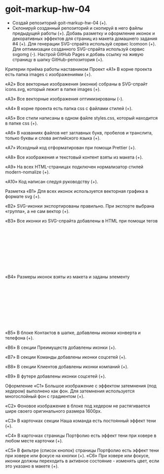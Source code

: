 # goit-markup-hw-04

- Создай репозиторий goit-markup-hw-04 (+).
- Склонируй созданный репозиторий и скопируй в него файлы предыдущей работы (+).
  Добавь разметку и оформление иконок и декоративных эффектов для страниц из макета домашнего задания #4 (+).
  Для генерации SVG-спрайта используй сервис Icomoon (+).
  Для оптимизации созданного SVG-спрайта используй сервис svgomg (-).
  Настрой GitHub Pages и добавь ссылку на живую страницу в шапку GitHub-репозитория (+).

Критерии приёма работы наставником
Проект
«A1» В корне проекта есть папка images с изображениями (+).

«A2» Все векторные изображения (иконки) собраны в SVG-спрайт icons.svg, который лежит в папке images (+).

«A3» Все векторные изображения оптимизированы (-).

«A4» В корне проекта есть папка css с файлами стилей (+).

«A5» Все стили написаны в одном файле styles.css, который находится в папке css (+).

«A6» В названиях файлов нет заглавных букв, пробелов и транслита, только буквы и слова английского языка (+).

«A7» Исходный код отформатирован при помощи Prettier (+).

«A8» Все изображения и текстовый контент взяты из макета (+).

«A9» На всех HTML-страницах подключен нормализатор стилей modern-nomalize (+).

«A10» Код написан следуя руководству (+).

Разметка
«B1» Для всех иконок используется векторная графика в формате svg (+).

«B2» SVG-иконки экспортированы правильно. При экспорте выбрана «группа», а не сам вектор (+).

«B3» Все иконки из SVG-спрайта добавлены в HTML при помощи тегов <svg> и <use> (+)

«B4» Размеры иконок взяты из макета и заданы элементу <svg> в HTML-файле (+).

«B5» В блоке Контактов в шапке, добавлены иконки конверта и телефона (+).

«B6» В секции Преимуществ добавлены иконки (+).

«B7» В секции Команды добавлены иконки соцсетей (+).

«B8» В секции Клиентов добавлены иконки компаний (+).

«B9» В футере добавлены иконки соцсетей (+).

Оформление
«C1» Большое изображение с эффектом затемнения (под хедером) выполнено как фон. Для затемнения используется многослойный фон с градиентом (+).

«C2» Фоновое изображение в блоке под хедером не растягивается шире своего оригинального размера 1600рх.

«C3» В карточках секции Наша команда есть постоянный эффект тени (+).

«C4» В карточках страницы Портфолио есть эффект тени при ховере в любом месте карточки (+).

«C5» В фильтре (список кнопок) страницы Портфолио есть эффект тени при ховере или фокусе на кнопки (+).
«C6» При ховере или фокусе, иконки должны переходить в активное состояние - изменять цвет, если это указано в макете (+).
